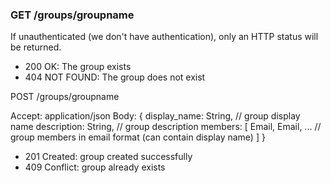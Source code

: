 ### GET /groups/groupname ###

If unauthenticated (we don't have authentication), only an HTTP status will be returned.

 * 200 OK: The group exists
 * 404 NOT FOUND: The group does not exist

POST /groups/groupname

Accept: application/json
Body: {
    display_name: String, // group display name
    description: String,  // group description
    members: [
        Email,
        Email,
        ... // group members in email format (can contain display name)
    ]
}

 * 201 Created: group created successfully
 * 409 Conflict: group already exists


